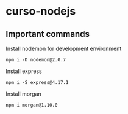# curso-nodejs

## Important commands

Install nodemon for development environment

```npm i -D nodemon@2.0.7```

Install express

```npm i -S express@4.17.1```

Install morgan

```npm i morgan@1.10.0```